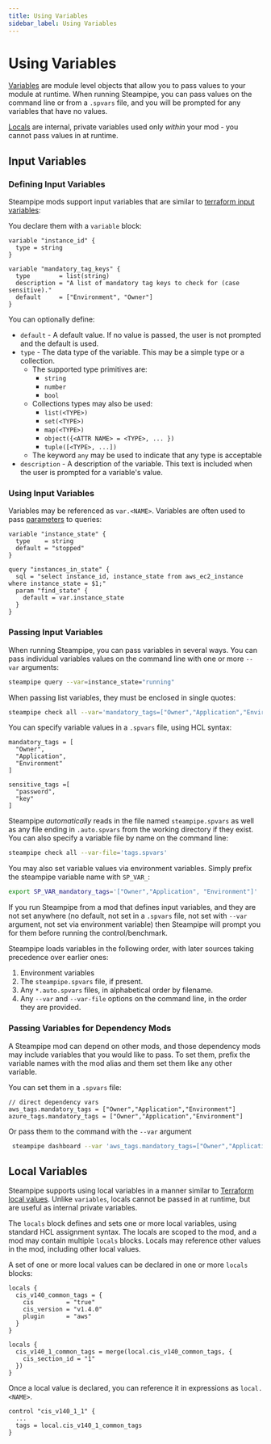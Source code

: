 ```yaml
---
title: Using Variables
sidebar_label: Using Variables
---
```


# Using Variables

[Variables](reference/mod-resources/variable) are module level objects that allow you to pass values to your module at runtime.  When running Steampipe, you can pass values on the command line or from a `.spvars` file, and you will be prompted for any variables that have no values.

[Locals](reference/mod-resources/locals) are internal, private variables used only *within* your mod - you cannot pass values in at runtime.

##  Input Variables

### Defining Input Variables
Steampipe mods support input variables that are similar to [terraform input variables](https://www.terraform.io/docs/language/values/variables.html):

You declare them with a `variable` block:
```hcl
variable "instance_id" {
  type = string
}

variable "mandatory_tag_keys" {
  type        = list(string)
  description = "A list of mandatory tag keys to check for (case sensitive)."
  default     = ["Environment", "Owner"]
}

```


You can optionally define:
- `default` - A default value.  If no value is passed, the user is not prompted and the default is used.
- `type` - The data type of the variable.  This may be a simple type or a collection.
  - The supported type primitives are:
    - `string`
    - `number`
    - `bool`
  - Collections types may also be used:
    - `list(<TYPE>)`
    - `set(<TYPE>)`
    - `map(<TYPE>)`
    - `object({<ATTR NAME> = <TYPE>, ... })`
    - `tuple([<TYPE>, ...])`
  - The keyword `any` may be used to indicate that any type is acceptable 
- `description` - A description of the variable.  This text is included when the user is prompted for a variable's value.

<!--
- `validation` - A block to define custom validation rules.
- `sensitive` - Allows you to suppress showing the variable's value in output.
-->

### Using Input Variables
Variables may be referenced as `var.<NAME>`.  Variables are often used to pass [parameters](mods/param-query) to queries:

```hcl
variable "instance_state" {
  type    = string
  default = "stopped" 
}

query "instances_in_state" {
  sql = "select instance_id, instance_state from aws_ec2_instance where instance_state = $1;" 
  param "find_state" {
    default = var.instance_state
  } 
}
```

### Passing Input Variables
When running Steampipe, you can pass variables in several ways.  You can pass individual variables values on the command line with one or more `--var` arguments:

```bash
steampipe query --var=instance_state="running"
```

When passing list variables, they must be enclosed in single quotes:

```bash
steampipe check all --var='mandatory_tags=["Owner","Application","Environment"]' --var='sensitive_tags=["password","key"]'
```

You can specify variable values in a `.spvars` file, using HCL syntax:
```hcl
mandatory_tags = [
  "Owner",
  "Application", 
  "Environment"
] 

sensitive_tags =[ 
  "password",
  "key"
]
```
Steampipe *automatically* reads in the file named `steampipe.spvars` as well as any file ending in `.auto.spvars` from the working directory if they exist.  You can also specify a variable file by name on the command line:
```bash
steampipe check all --var-file='tags.spvars'
```

You may also set variable values via environment variables.  Simply prefix the steampipe variable name with `SP_VAR_`:

```bash
export SP_VAR_mandatory_tags='["Owner","Application", "Environment"]' 
```

If you run Steampipe from a mod that defines input variables, and they are not set anywhere (no default, not set in a `.spvars` file, not set with `--var` argument, not set via environment variable) then Steampipe will prompt you for them before running the control/benchmark.

Steampipe loads variables in the following order, with later sources taking precedence over earlier ones:
1. Environment variables
1. The `steampipe.spvars` file, if present.
1. Any `*.auto.spvars` files, in alphabetical order by filename.
1. Any `--var` and `--var-file` options on the command line, in the order they are provided.


### Passing Variables for Dependency Mods

A Steampipe mod can depend on other mods, and those dependency mods may include variables that you would like to pass.  To set them, prefix the variable names with the mod alias and them set them like any other variable.

You can set them in a `.spvars` file:
```hcl
// direct dependency vars
aws_tags.mandatory_tags = ["Owner","Application","Environment"]
azure_tags.mandatory_tags = ["Owner","Application","Environment"]
```

Or pass them to the command with the `--var` argument
```bash
 steampipe dashboard --var 'aws_tags.mandatory_tags=["Owner","Application","Environment"]'  --var 'azure_tags.mandatory_tags=["Owner","Application","Environment"]' --var 'gcp_labels.mandatory_labels=["Owner","Application","Environment"]'
 ```

##  Local Variables
Steampipe supports using local variables in a manner similar to [Terraform local values](https://www.terraform.io/docs/language/values/locals.html).  Unlike `variables`, locals cannot be passed in at runtime, but are useful as internal private variables.

The `locals` block defines and sets one or more local variables, using standard HCL assignment syntax.  The locals are scoped to the mod, and a mod may contain multiple `locals` blocks.  Locals may reference other values in the mod, including other local values.

A set of one or more local values can be declared in one or more `locals` blocks:
```hcl
locals {
  cis_v140_common_tags = {
    cis         = "true"
    cis_version = "v1.4.0"
    plugin      = "aws"
  }
}

locals {
  cis_v140_1_common_tags = merge(local.cis_v140_common_tags, {
    cis_section_id = "1"
  })
}
```

Once a local value is declared, you can reference it in expressions as `local.<NAME>`.
```hcl
control "cis_v140_1_1" {
  ...
  tags = local.cis_v140_1_common_tags
}
```

